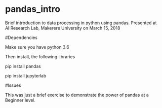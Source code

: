 # pandas_intro
Brief introduction to data processing in python using pandas. Presented at AI Research Lab, Makerere University on March 15, 2018

#Dependencies

Make sure you have python 3.6

Then install, the following libraries

pip install pandas

pip install jupyterlab

#Issues

This was just a brief exercise to demonstrate the power of pandas at a Beginner
level. 
